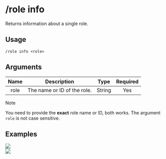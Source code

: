 # /role info

Returns information about a single role.

## Usage

```
/role info <role>
```

## Arguments

| Name | Description                 | Type   | Required |
| :--: | :-------------------------: | :----: | :------: |
| role | The name or ID of the role. | String | Yes      |

> [!NOTE]
> You need to provide the **exact** role name or ID, both works. The argument `role` is not case sensitive.

## Examples

<img src="https://github.com/xNickyDev/Forkman/assets/111157596/d0083c80-9819-420b-8fc6-5a0b7614ad1d" class="rounded-corners">\
<img src="https://github.com/xNickyDev/Forkman/assets/111157596/508c18bd-f4c1-4dcb-86fc-900f7b918a6c" class="rounded-corners">